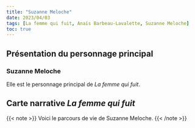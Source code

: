 ```yaml
---
title: "Suzanne Meloche"
date: 2023/04/03
tags: [La femme qui fuit, Anaïs Barbeau-Lavalette, Suzanne Meloche]
toc: true
---
```

## Présentation du personnage principal

### Suzanne Meloche


Elle est le personnage principal de *La femme qui fuit*. 



## Carte narrative *La femme qui fuit*

{{< note >}}
Voici le parcours de vie de Suzanne Meloche. 
{{< /note >}}

